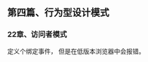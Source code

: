 ## <div id="class04">第四篇、行为型设计模式</div>

### <div id="class04-22">22章、访问者模式</div>
定义个绑定事件， 但是在低版本浏览器中会报错。
